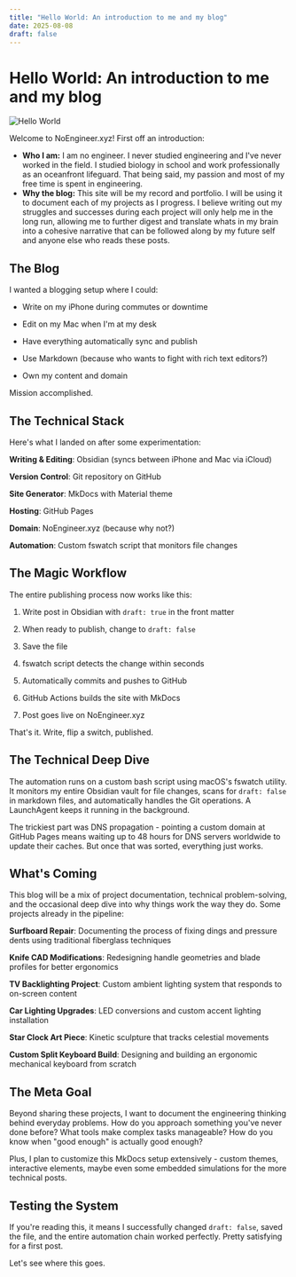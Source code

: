 ```yaml
---
title: "Hello World: An introduction to me and my blog"
date: 2025-08-08
draft: false
---
```


  

# Hello World: An introduction to me and my blog

  

![Hello World](hello-world.jpg)

  

Welcome to NoEngineer.xyz! First off an introduction:
- **Who I am:** I am no engineer. I never studied engineering and I've never worked in the field. I studied biology in school and work professionally as an oceanfront lifeguard. That being said, my passion and most of my free time is spent in engineering.
- **Why the blog:** This site will be my record and portfolio. I will be using it to document each of my projects as I progress. I believe writing out my struggles and successes during each project will only help me in the long run, allowing me to further digest and translate whats in my brain into a cohesive narrative that can be followed along by my future self and anyone else who reads these posts.

## The Blog


I wanted a blogging setup where I could:

- Write on my iPhone during commutes or downtime

- Edit on my Mac when I'm at my desk

- Have everything automatically sync and publish

- Use Markdown (because who wants to fight with rich text editors?)

- Own my content and domain

  

Mission accomplished.

  

## The Technical Stack

  

Here's what I landed on after some experimentation:

  

**Writing & Editing**: Obsidian (syncs between iPhone and Mac via iCloud)

**Version Control**: Git repository on GitHub

**Site Generator**: MkDocs with Material theme

**Hosting**: GitHub Pages

**Domain**: NoEngineer.xyz (because why not?)

**Automation**: Custom fswatch script that monitors file changes

  

## The Magic Workflow

  

The entire publishing process now works like this:

  

1. Write post in Obsidian with `draft: true` in the front matter

2. When ready to publish, change to `draft: false`

3. Save the file

4. fswatch script detects the change within seconds

5. Automatically commits and pushes to GitHub

6. GitHub Actions builds the site with MkDocs

7. Post goes live on NoEngineer.xyz

  

That's it. Write, flip a switch, published.

  

## The Technical Deep Dive

  

The automation runs on a custom bash script using macOS's fswatch utility. It monitors my entire Obsidian vault for file changes, scans for `draft: false` in markdown files, and automatically handles the Git operations. A LaunchAgent keeps it running in the background.

  

The trickiest part was DNS propagation - pointing a custom domain at GitHub Pages means waiting up to 48 hours for DNS servers worldwide to update their caches. But once that was sorted, everything just works.

  

## What's Coming

  

This blog will be a mix of project documentation, technical problem-solving, and the occasional deep dive into why things work the way they do. Some projects already in the pipeline:

  

**Surfboard Repair**: Documenting the process of fixing dings and pressure dents using traditional fiberglass techniques

  

**Knife CAD Modifications**: Redesigning handle geometries and blade profiles for better ergonomics

  

**TV Backlighting Project**: Custom ambient lighting system that responds to on-screen content

  

**Car Lighting Upgrades**: LED conversions and custom accent lighting installation

  

**Star Clock Art Piece**: Kinetic sculpture that tracks celestial movements

  

**Custom Split Keyboard Build**: Designing and building an ergonomic mechanical keyboard from scratch

  

## The Meta Goal

  

Beyond sharing these projects, I want to document the engineering thinking behind everyday problems. How do you approach something you've never done before? What tools make complex tasks manageable? How do you know when "good enough" is actually good enough?

  

Plus, I plan to customize this MkDocs setup extensively - custom themes, interactive elements, maybe even some embedded simulations for the more technical posts.

  

## Testing the System

  

If you're reading this, it means I successfully changed `draft: false`, saved the file, and the entire automation chain worked perfectly. Pretty satisfying for a first post.

  

Let's see where this goes.